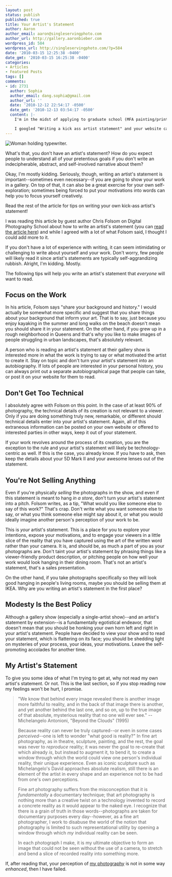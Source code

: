 ```yaml
---
layout: post
status: publish
published: true
title: Your Artist's Statement
author: Aaron
author_email: aaron@singleservingphoto.com
author_url: http://gallery.aaronbieber.com
wordpress_id: 584
wordpress_url: http://singleservingphoto.com/?p=584
date: '2010-03-15 12:25:38 -0400'
date_gmt: '2010-03-15 16:25:38 -0400'
categories:
- Articles
- Featured Posts
tags: []
comments:
- id: 2731
  author: Sophia
  author_email: dang.sophia@gmail.com
  author_url: ''
  date: '2010-12-12 22:54:17 -0500'
  date_gmt: '2010-12-13 03:54:17 -0500'
  content: |-
    I'm in the midst of applying to graduate school (MFA painting/printmaking) right now and the hardest obstacle I've been dealing with (besides preparing my portfolio) is writing a coherent artist statement that's amazing and easy to understand but elegant enough to get others to like it.

    I googled "Writing a kick ass artist statement" and your website came up first.  I think the words "kick ass" made it easily searchable!  Thank you for the information you've supplied and your photography (especially the prison and Big Sur ones) are amazing!
---
```

![](http://singleservingphoto.com/wp-content/uploads/2010/03/GirlWithTypewriter-300x299.jpg "Woman holding typewriter.")

What's that, you don't have an artist's statement? How do you expect
people to understand all of your pretentious goals if you don't write an
indecipherable, abstract, and self-involved narrative about them?

Okay, I'm mostly kidding. Seriously, though, writing an artist's
statement is important--sometimes even necessary--if you are going to
show your work in a gallery. On top of that, it can also be a great
exercise for your own self-exploration; sometimes being forced to put
your motivations into words can help you to focus yourself creatively.

Read the rest of the article for tips on writing your own kick-ass
artist's statement!<span id="more"></span><span id="more-584"></span>

I was reading this article by guest author Chris Folsom on Digital
Photography School about how to write an artist's statement (you can
[read the article
here](http://digital-photography-school.com/6-tips-for-writing-an-artist%E2%80%99s-statement))
and while I agreed with a lot of what Folsom said, I thought I could add
more to it.

If you don't have a lot of experience with writing, it can seem
intimidating or challenging to write about yourself and your work. Don't
worry, few people will likely read it since artist's statements are
typically self-aggrandizing rubbish. Alright, I'm kidding. Mostly.

The following tips will help you write an artist's statement that
*everyone* will want to read.

## Focus on the Work

In his article, Folsom says "share your background and history." I would
actually be somewhat more specific and suggest that you share things
about your background that inform your art. That is to say, just because
you enjoy kayaking in the summer and long walks on the beach doesn't
mean you should share it in your statement. On the other hand, if you
grew up in a rough neighborhood in Queens and that's why you like to
make images of people struggling in urban landscapes, that's absolutely
relevant.

A person who is reading an artist's statement at their gallery show is
interested more in what the work is trying to say or what motivated the
artist to create it. Stay on topic and don't turn your artist's
statement into an autobiography. If lots of people are interested in
your personal history, you can always print out a separate
autobiographical page that people can take, or post it on your website
for them to read.

## Don't Get Too Technical

I absolutely agree with Folsom on this point. In the case of at least
90% of photography, the technical details of its creation is not
relevant to a viewer. Only if you are doing something truly new,
remarkable, or different should technical details enter into your
artist's statement. Again, all of this extraneous information can be
posted on your own website or offered to interested parties in other
ways, keep it out of your statement.

If your work revolves around the process of its creation, you are the
exception to the rule and your artist's statement will likely be
technology-centric as well. If this is the case, you already know. If
you have to ask, then keep the details about your 5D Mark II and your
awesome lenses out of the statement.

## You're Not Selling Anything

Even if you're physically _selling_ the photographs in the show, and
even if this statement is meant to hang _in a store_, don't turn your
artist's statement into a pitch. Folsom writes, as a tip, "What would
you like someone else to say of this work?" That's crap. Don't write
what you want someone else to say, or what you think someone else might
say about it, or what you would ideally imagine another person's
perception of your work to be.

This is _your_ artist's statement. This is a place for you to explore
your intentions, expose your motivations, and to engage your viewers in
a little slice of the reality that you have captured using the art of
the written word rather than your camera. It is, and should be, as much
a part of you as your photographs are. Don't taint your artist's
statement by phrasing things like a viewer-friendly product description,
or pitching people on how well your work would look hanging in their
dining room. That's not an artist's statement, that's a sales
presentation.

On the other hand, if you take photographs specifically so they will
look good hanging in people's living rooms, maybe you should be selling
them at IKEA. Why are you writing an artist's statement in the first
place?

## Modesty Is the Best Policy

Although a gallery show (especially a single-artist show)--and an
artist's statement by extension--is a fundamentally egotistical
endeavor, that doesn't mean that you should be honking your own horn
left and right in your artist's statement. People have decided to view
your show and to read your statement, which is flattering on its face;
you should be shedding light on mysteries of your process, your ideas,
your motivations. Leave the self-promoting accolades for another time.

## My Artist's Statement

To give you some idea of what I'm trying to get at, why not read my own
artist's statement. Or not. This is the last section, so if you stop
reading now my feelings won't be hurt, I promise.

> "We know that behind every image revealed there is another image more
> faithful to reality, and in the back of that image there is another,
> and yet another behind the last one, and so on, up to the true image
> of that absolute, mysterious reality that no one will ever see."
> --Michelangelo Antonioni, "Beyond the Clouds" (1995)
>
> Because reality can never be truly captured--or even in some cases
> _perceived_--one is left to wonder "what good is reality?" In fine
> art photography, as in theatre, sculpture, painting, and the rest, the
> goal was never to _reproduce_ reality; it was never the goal to
> re-create that which already _is_, but instead to augment it, to
> bend it, to create a window through which the world could view one
> person's individual reality, their unique experience. Even as iconic
> sculpture such as Michelangelo's David approaches absolute realism,
> still there is an element of the artist in every shape and an
> experience not to be had from one's own perceptions.
>
> Fine art photography suffers from the misconception that it is
> _fundamentally_ a documentary technique; that art photography is
> nothing more than a creative twist on a technology invented to record
> a concrete reality as it would appear to the naked eye. I recognize
> that there is a grain of truth in those words--photographs are taken
> for documentary purposes every day--however, as a fine art
> photographer, I work to disabuse the world of the notion that
> photography is limited to such representational utility by opening a
> window through which _my_ individual reality can be seen.
>
> In each photograph I make, it is my ultimate objective to form an
> image that could not be seen without the use of a camera, to stretch
> and bend a slice of recorded reality into something more.

If, after reading that, your perception of [my
photography](http://gallery.aaronbieber.com) is not in some way
_enhanced_, then I have failed.
